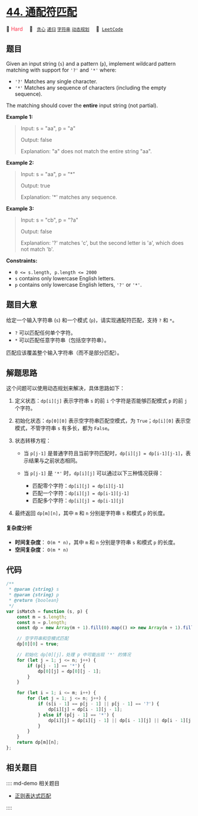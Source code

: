 # [44. 通配符匹配](https://leetcode.com/problems/wildcard-matching)

🔴 <font color=#ff334b>Hard</font>&emsp; 🔖&ensp; [`贪心`](/leetcode/outline/tag/greedy.md) [`递归`](/leetcode/outline/tag/recursion.md) [`字符串`](/leetcode/outline/tag/string.md) [`动态规划`](/leetcode/outline/tag/dynamic-programming.md)&emsp; 🔗&ensp;[`LeetCode`](https://leetcode.com/problems/wildcard-matching/)

## 题目

Given an input string (`s`) and a pattern (`p`), implement wildcard pattern
matching with support for `'?'` and `'*'` where:

- `'?'` Matches any single character.
- `'*'` Matches any sequence of characters (including the empty sequence).

The matching should cover the **entire** input string (not partial).

**Example 1:**

> Input: s = "aa", p = "a"
>
> Output: false
>
> Explanation: "a" does not match the entire string "aa".

**Example 2:**

> Input: s = "aa", p = "\*"
>
> Output: true
>
> Explanation: '\*' matches any sequence.

**Example 3:**

> Input: s = "cb", p = "?a"
>
> Output: false
>
> Explanation: '?' matches 'c', but the second letter is 'a', which does not match 'b'.

**Constraints:**

- `0 <= s.length, p.length <= 2000`
- `s` contains only lowercase English letters.
- `p` contains only lowercase English letters, `'?'` or `'*'`.

## 题目大意

给定一个输入字符串 (`s`) 和一个模式 (`p`)，请实现通配符匹配，支持 `?` 和 `*`。

- `?` 可以匹配任何单个字符。
- `*` 可以匹配任意字符串（包括空字符串）。

匹配应该覆盖整个输入字符串（而不是部分匹配）。

## 解题思路

这个问题可以使用动态规划来解决，具体思路如下：

1. 定义状态：`dp[i][j]` 表示字符串 `s` 的前 `i` 个字符是否能够匹配模式 `p` 的前 `j` 个字符。

2. 初始化状态：`dp[0][0]` 表示空字符串匹配空模式，为 `True`；`dp[i][0]` 表示空模式，不管字符串 `s` 有多长，都为 `False`。

3. 状态转移方程：

   - 当 `p[j-1]` 是普通字符且当前字符匹配时，`dp[i][j] = dp[i-1][j-1]`，表示结果与之前状态相同。

   - 当 `p[j-1]` 是 `'*'` 时，`dp[i][j]` 可以通过以下三种情况获得：

     - 匹配零个字符：`dp[i][j] = dp[i][j-1]`
     - 匹配一个字符：`dp[i][j] = dp[i-1][j-1]`
     - 匹配多个字符：`dp[i][j] = dp[i-1][j]`

4. 最终返回 `dp[m][n]`，其中 `m` 和 `n` 分别是字符串 `s` 和模式 `p` 的长度。

#### 复杂度分析

- **时间复杂度**： `O(m * n)`，其中 `m` 和 `n` 分别是字符串 `s` 和模式 `p` 的长度。
- **空间复杂度**： `O(m * n)`

## 代码

```javascript
/**
 * @param {string} s
 * @param {string} p
 * @return {boolean}
 */
var isMatch = function (s, p) {
	const m = s.length;
	const n = p.length;
	const dp = new Array(m + 1).fill(0).map(() => new Array(n + 1).fill(false));

	// 空字符串和空模式匹配
	dp[0][0] = true;

	// 初始化 dp[0][j]，处理 p 中可能出现 '*' 的情况
	for (let j = 1; j <= n; j++) {
		if (p[j - 1] == '*') {
			dp[0][j] = dp[0][j - 1];
		}
	}

	for (let i = 1; i <= m; i++) {
		for (let j = 1; j <= n; j++) {
			if (s[i - 1] == p[j - 1] || p[j - 1] == '?') {
				dp[i][j] = dp[i - 1][j - 1];
			} else if (p[j - 1] == '*') {
				dp[i][j] = dp[i][j - 1] || dp[i - 1][j] || dp[i - 1][j - 1];
			}
		}
	}
	return dp[m][n];
};
```

## 相关题目

:::: md-demo 相关题目
- [正则表达式匹配](https://leetcode.com/problems/regular-expression-matching)

::::
